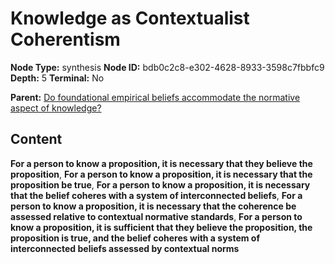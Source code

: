 # Knowledge as Contextualist Coherentism

**Node Type:** synthesis
**Node ID:** bdb0c2c8-e302-4628-8933-3598c7fbbfc9
**Depth:** 5
**Terminal:** No

**Parent:** [Do foundational empirical beliefs accommodate the normative aspect of knowledge?](do-foundational-empirical-beliefs-accommodate-the-normative-aspect-of-knowledge-antithesis-7ec613d9-64b3-4dbf-835a-9e7fe4768022.md)

## Content

**For a person to know a proposition, it is necessary that they believe the proposition**, **For a person to know a proposition, it is necessary that the proposition be true**, **For a person to know a proposition, it is necessary that the belief coheres with a system of interconnected beliefs**, **For a person to know a proposition, it is necessary that the coherence be assessed relative to contextual normative standards**, **For a person to know a proposition, it is sufficient that they believe the proposition, the proposition is true, and the belief coheres with a system of interconnected beliefs assessed by contextual norms**
